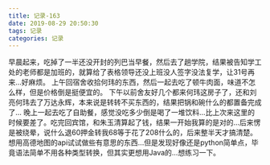 ```yaml
---
title: 记录-163
date: 2019-08-29 20:50:30
tags: 记录
categories: 记录
---
```

早晨起来，吃掉了一半还没开封的列巴当早餐，然后去了趟学院，结果被告知学工处的老师都是加班的，就算给了表格领导还没上班没人签字没法复学，让31号再来...好麻烦。
上午回宿舍收拾何玮的东西，然后一起去吃了顿牛肉面，味道不怎么样，但是价格倒是挺便宜的。
下午以前舍友好几个都来何玮这房子了，还和刘亮何玮去了万达永辉，本来说是转转不买东西的，结果把锅和碗什么的都置备完成了...
晚上一起去吃了自助餐，感觉没吃多少倒是喝了一堆饮料...比上次来这里的时候要差了。吃完回宾馆，和朱玉清算起了钱，结果一开始我算的是对的...后来愣是被绕晕，说什么退60押金转我68等于花了208什么的，后来整半天才搞清楚。
想用高德地图的api试试做些有意思的东西...但是发现好像还是python简单点，毕竟语法简单不用各种类型转换，但其实更想用Java的...想练习一下。